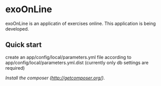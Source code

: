 exoOnLine
========================

exoOnLine is an applicatin of exercises online.
This application is being developed.

Quick start
----------------------------------

create an app/config/local/parameters.yml file according to app/config/local/parameters.yml.dist (currently only db settings are required)

*Install the composer (http://getcomposer.org/).*